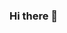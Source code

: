 ### Hi there 👋

<!-- 
<p>These are the programming languages that i use he most </p>
</br>
<iframe width="600" height="600" src="https://ionicabizau.github.io/github-profile-languages/api.html?@PGabriel20" frameborder="0"></iframe> -->
<!--
**PGabriel20/PGabriel20** is a ✨ _special_ ✨ repository because its `README.md` (this file) appears on your GitHub profile.

Here are some ideas to get you started:

- 🔭 I’m currently working on ...
- 🌱 I’m currently learning ...
- 👯 I’m looking to collaborate on ...
- 🤔 I’m looking for help with ...
- 💬 Ask me about ...
- 📫 How to reach me: ...
- 😄 Pronouns: ...
- ⚡ Fun fact: ...
-->
